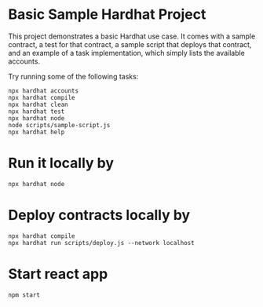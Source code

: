 # Basic Sample Hardhat Project

This project demonstrates a basic Hardhat use case. It comes with a sample contract, a test for that contract, a sample script that deploys that contract, and an example of a task implementation, which simply lists the available accounts.

Try running some of the following tasks:

```shell
npx hardhat accounts
npx hardhat compile
npx hardhat clean
npx hardhat test
npx hardhat node
node scripts/sample-script.js
npx hardhat help
```

# Run it locally by

```shell
npx hardhat node
```

# Deploy contracts locally by
```shell
npx hardhat compile
npx hardhat run scripts/deploy.js --network localhost
```

# Start react app
```shell
npm start
```